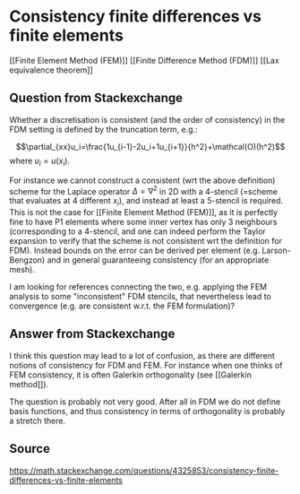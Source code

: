 # Consistency finite differences vs finite elements
[[Finite Element Method (FEM)]]
[[Finite Difference Method (FDM)]]
[[Lax equivalence theorem]]


## Question from Stackexchange
Whether a discretisation is consistent (and the order of consistency) in the FDM setting is defined by the truncation term, e.g.:

$$\partial_{xx}u_i=\frac{1u_{i-1}-2u_i+1u_{i+1}}{h^2}+\mathcal(O)(h^2)$$
where $u_i=u(x_i)$.

For instance we cannot construct a consistent (wrt the above definition) scheme for the Laplace operator $\Delta=\nabla^2$ in 2D with a 4-stencil (=scheme that evaluates at 4 different $x_i$), and instead at least a 5-stencil is required. This is not the case for [[Finite Element Method (FEM)]], as it is perfectly fine to have P1 elements where some inner vertex has only 3 neighbours (corresponding to a 4-stencil, and one can indeed perform the Taylor expansion to verify that the scheme is not consistent wrt the definition for FDM). Instead bounds on the error can be derived per element (e.g. Larson-Bengzon) and in general guaranteeing consistency (for an appropriate mesh).

I am looking for references connecting the two, e.g. applying the FEM analysis to some "inconsistent" FDM stencils, that nevertheless lead to convergence (e.g. are consistent w.r.t. the FEM formulation)?


## Answer from Stackexchange
I think this question may lead to a lot of confusion, as there are different notions of consistency for FDM and FEM. For instance when one thinks of FEM consistency, it is often Galerkin orthogonality (see [[Galerkin method]]). 

The question is probably not very good. After all in FDM we do not define basis functions, and thus consistency in terms of orthogonality is probably a stretch there.


## Source
https://math.stackexchange.com/questions/4325853/consistency-finite-differences-vs-finite-elements